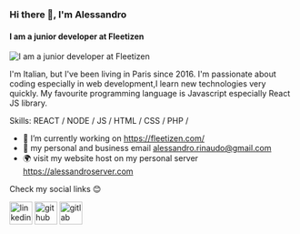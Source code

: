 ### Hi there 👋, I'm Alessandro
#### I am a junior developer at Fleetizen 
![I am a junior developer at Fleetizen ](https://alessandroserver.com/banner.png)

I'm Italian, but I've been living in Paris since 2016. I'm passionate about coding especially in web development,I learn new technologies very quickly. My favourite programming language is Javascript especially React JS library.

Skills: REACT / NODE / JS / HTML / CSS / PHP /

- 🔭 I’m currently working on https://fleetizen.com/ 
- 📧 my personal and business email alessandro.rinaudo@gmail.com 
- 🌍 visit my website host on my personal server https://alessandroserver.com

Check my social links 😊

 [<img src='https://cdn.jsdelivr.net/npm/simple-icons@3.0.1/icons/linkedin.svg' alt='linkedin' height='40'>](https://www.linkedin.com/in/alessandro-rinaudo-403a001b3//) [<img src='https://cdn.jsdelivr.net/npm/simple-icons@3.0.1/icons/github.svg' alt='github' height='40'>](https://github.com/AlessandroRinaudo)  [<img src='https://cdn.jsdelivr.net/npm/simple-icons@3.0.1/icons/gitlab.svg' alt='gitlab' height='40'>](https://gitlab.alessandroserver.com/Alessandro)  


